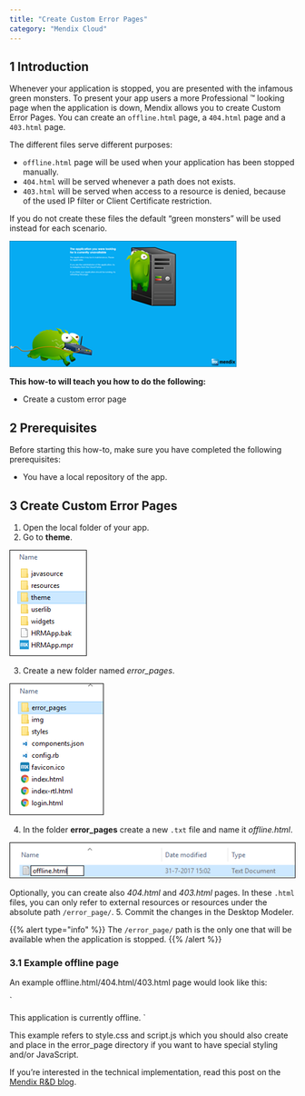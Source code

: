 ```yaml
---
title: "Create Custom Error Pages"
category: "Mendix Cloud"
---
```


## 1 Introduction

Whenever your application is stopped, you are presented with the infamous green monsters.
To present your app users a more Professional ™ looking page when the application is down, Mendix allows you to create Custom Error Pages. 
You can create an `offline.html` page, a `404.html` page and a `403.html` page.

The different files serve different purposes:

* `offline.html` page will be used when your application has been stopped manually.
* `404.html` will be served whenever a path does not exists.
* `403.html` will be served when access to a resource is denied, because of the used IP filter or Client Certificate restriction.

If you do not create these files the default “green monsters” will be used instead for each scenario.

   ![](attachments/customerror-page/monsters.png)

**This how-to will teach you how to do the following:**

* Create a custom error page

## 2 Prerequisites

Before starting this how-to, make sure you have completed the following prerequisites:

* You have a local repository of the app.


## 3 Create Custom Error Pages

1. Open the local folder of your app.
2. Go to **theme**.

  ![](attachments/customerror-page/theme.png)

3. Create a new folder named *error_pages*.

  ![](attachments/customerror-page/error-pages.png)

4. In the folder **error_pages** create a new `.txt` file and name it *offline.html*. 

  ![](attachments/customerror-page/offline.png)

Optionally, you can create also *404.html* and *403.html* pages. 
In these `.html` files, you can only refer to external resources or resources under the absolute path `/error_page/`. 
5. Commit the changes in the Desktop Modeler.

{{% alert type="info" %}}
The `/error_page/` path is the only one that will be available when the application is stopped.
{{% /alert %}}


### 3.1 Example offline page

An example offline.html/404.html/403.html page would look like this:

`<!doctype html>
<html>
  <head>
    <link rel="stylesheet" type="text/css" href="/error_page/style.css">
    <script src="/error_page/script.js"></script>
  </head>
  <body>
    This application is currently offline.
  </body>
</html>`

This example refers to style.css and script.js which you should also create and place in the error_page directory if you want to have special styling and/or JavaScript.

If you’re interested in the technical implementation, read this post on the [Mendix R&D blog](https://tech.mendix.com/linux/2014/12/26/custom-monsters/).
